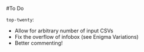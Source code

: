 #To Do

`top-twenty`:
 - Allow for arbitrary number of input CSVs
 - Fix the overflow of infobox (see Enigma Variations)
 - Better commenting!